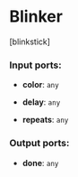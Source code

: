 # Blinker

[blinkstick]

### Input ports:

* __color__: `any`


* __delay__: `any`


* __repeats__: `any`

### Output ports:

* __done__: `any`

